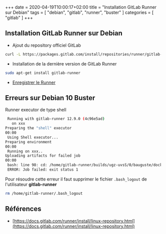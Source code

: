 +++ 
date = 2020-04-19T10:00:17+02:00
title = "Installation GitLab Runner sur Debian"
tags = [ "debian", "gitlab", "runner", "buster" ]
categories = [ "gitlab" ]
+++

## Installation GitLab Runner sur Debian

* Ajout du repository officiel GitLab

```bash
curl -L https://packages.gitlab.com/install/repositories/runner/gitlab-runner/script.deb.sh | sudo bash
```

* Installation de la dernière version de GitLab Runner

```bash
sudo apt-get install gitlab-runner
```
* [Enregistrer le Runner](https://docs.gitlab.com/runner/register/index.html)

## Erreurs sur Debian 10 Buster

Runner executor de type shell

```bash
 Running with gitlab-runner 12.9.0 (4c96e5ad)
   on xxx
Preparing the "shell" executor
00:00
 Using Shell executor...
Preparing environment
00:00
 Running on xxx..
Uploading artifacts for failed job
00:00
 bash: line 98: cd: /home/gitlab-runner/builds/ugz-uvsS/0/bauguste/docker-multiarch-builder: No such file or directory
 ERROR: Job failed: exit status 1
 ```

Pour résoudre cette erreur il faut supprimer le fichier `.bash_logout` de l'utilisateur **gitlab-runner**

```bash 
rm /home/gitlab-runner/.bash_logout 
```

## Références

* [https://docs.gitlab.com/runner/install/linux-repository.html](https://docs.gitlab.com/runner/install/linux-repository.html)
